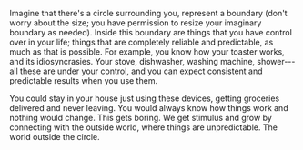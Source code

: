 Imagine that there's a circle surrounding you, represent a boundary (don't worry about the size; you have permission to resize your imaginary boundary as needed). Inside this boundary are things that you have control over in your life; things that are completely reliable and predictable, as much as that is possible. For example, you know how your toaster works, and its idiosyncrasies. Your stove, dishwasher, washing machine, shower---all these are under your control, and you can expect consistent and predictable results when you use them.

You could stay in your house just using these devices, getting groceries delivered and never leaving. You would always know how things work and nothing would change. This gets boring. We get stimulus and grow by connecting with the outside world, where things are unpredictable. The world outside the circle.